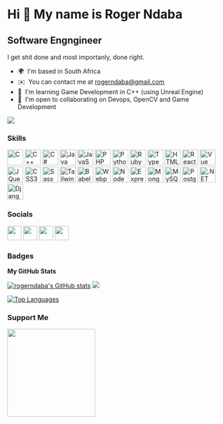 Hi 👋 My name is Roger Ndaba
============================

Software Engngineer
-------------------

I get shit done and most importanly, done right.

*   🌍  I'm based in South Africa
*   ✉️  You can contact me at [rogerndaba@gmail.com](mailto:rogerndaba@gmail.com)
*   🧠  I'm learning Game Development in C++ (using Unreal Engine)
*   🤝  I'm open to collaborating on Devops, OpenCV and Game Development

<a href="https://www.github.com/rogerndaba" target="_blank" rel="noreferrer"><img
		src="https://img.shields.io/github/followers/rogerndaba?logo=github&style=for-the-badge&color=0891b2&labelColor=1c1917" /></a>
### Skills
<p align="left">
	<a href="https://docs.microsoft.com/en-us/cpp/?view=msvc-170" target="_blank" rel="noreferrer"><img
			src="https://raw.githubusercontent.com/danielcranney/readme-generator/main/public/icons/skills/c-colored.svg"
			width="36" height="36" alt="C" /></a>
	<a href="https://docs.microsoft.com/en-us/cpp/?view=msvc-170" target="_blank" rel="noreferrer"><img
			src="https://raw.githubusercontent.com/danielcranney/readme-generator/main/public/icons/skills/cplusplus-colored.svg"
			width="36" height="36" alt="C++" /></a>
	<a href="https://docs.microsoft.com/en-us/dotnet/csharp/" target="_blank" rel="noreferrer"><img
			src="https://raw.githubusercontent.com/danielcranney/readme-generator/main/public/icons/skills/csharp-colored.svg"
			width="36" height="36" alt="C#" /></a>
	<a href="https://www.oracle.com/java/" target="_blank" rel="noreferrer"><img
			src="https://raw.githubusercontent.com/danielcranney/readme-generator/main/public/icons/skills/java-colored.svg"
			width="36" height="36" alt="Java" /></a>
	<a href="https://developer.mozilla.org/en-US/docs/Web/JavaScript" target="_blank" rel="noreferrer"><img
			src="https://raw.githubusercontent.com/danielcranney/readme-generator/main/public/icons/skills/javascript-colored.svg"
			width="36" height="36" alt="JavaScript" /></a>
	<a href="https://www.php.net/" target="_blank" rel="noreferrer"><img
			src="https://raw.githubusercontent.com/danielcranney/readme-generator/main/public/icons/skills/php-colored.svg"
			width="36" height="36" alt="PHP" /></a>
	<a href="https://www.python.org/" target="_blank" rel="noreferrer"><img
			src="https://raw.githubusercontent.com/danielcranney/readme-generator/main/public/icons/skills/python-colored.svg"
			width="36" height="36" alt="Python" /></a>
	<a href="https://www.ruby-lang.org/en/" target="_blank" rel="noreferrer"><img
			src="https://raw.githubusercontent.com/danielcranney/readme-generator/main/public/icons/skills/ruby-colored.svg"
			width="36" height="36" alt="Ruby" /></a>
	<a href="https://www.typescriptlang.org/" target="_blank" rel="noreferrer"><img
			src="https://raw.githubusercontent.com/danielcranney/readme-generator/main/public/icons/skills/typescript-colored.svg"
			width="36" height="36" alt="TypeScript" /></a>
	<a href="https://developer.mozilla.org/en-US/docs/Glossary/HTML5" target="_blank" rel="noreferrer"><img
			src="https://raw.githubusercontent.com/danielcranney/readme-generator/main/public/icons/skills/html5-colored.svg"
			width="36" height="36" alt="HTML5" /></a>
	<a href="https://reactjs.org/" target="_blank" rel="noreferrer"><img
			src="https://raw.githubusercontent.com/danielcranney/readme-generator/main/public/icons/skills/react-colored.svg"
			width="36" height="36" alt="React" /></a>
	<a href="https://vuejs.org/" target="_blank" rel="noreferrer"><img
			src="https://raw.githubusercontent.com/danielcranney/readme-generator/main/public/icons/skills/vuejs-colored.svg"
			width="36" height="36" alt="Vue" /></a>
	<a href="https://jquery.com/" target="_blank" rel="noreferrer"><img
			src="https://raw.githubusercontent.com/danielcranney/readme-generator/main/public/icons/skills/jquery-colored.svg"
			width="36" height="36" alt="JQuery" /></a>
	<a href="https://www.w3.org/TR/CSS/#css" target="_blank" rel="noreferrer"><img
			src="https://raw.githubusercontent.com/danielcranney/readme-generator/main/public/icons/skills/css3-colored.svg"
			width="36" height="36" alt="CSS3" /></a>
	<a href="https://sass-lang.com/" target="_blank" rel="noreferrer"><img
			src="https://raw.githubusercontent.com/danielcranney/readme-generator/main/public/icons/skills/sass-colored.svg"
			width="36" height="36" alt="Sass" /></a>
	<a href="https://tailwindcss.com/" target="_blank" rel="noreferrer"><img
			src="https://raw.githubusercontent.com/danielcranney/readme-generator/main/public/icons/skills/tailwindcss-colored.svg"
			width="36" height="36" alt="TailwindCSS" /></a>
	<a href="https://babeljs.io/" target="_blank" rel="noreferrer"><img
			src="https://raw.githubusercontent.com/danielcranney/readme-generator/main/public/icons/skills/babel-colored-dark.svg"
			width="36" height="36" alt="Babel" /></a>
	<a href="https://webpack.js.org/" target="_blank" rel="noreferrer"><img
			src="https://raw.githubusercontent.com/danielcranney/readme-generator/main/public/icons/skills/webpack-colored.svg"
			width="36" height="36" alt="Webpack" /></a>
	<a href="https://nodejs.org/en/" target="_blank" rel="noreferrer"><img
			src="https://raw.githubusercontent.com/danielcranney/readme-generator/main/public/icons/skills/nodejs-colored.svg"
			width="36" height="36" alt="NodeJS" /></a>
	<a href="https://expressjs.com/" target="_blank" rel="noreferrer"><img
			src="https://raw.githubusercontent.com/danielcranney/readme-generator/main/public/icons/skills/express-colored-dark.svg"
			width="36" height="36" alt="Express" /></a>
	<a href="https://www.mongodb.com/" target="_blank" rel="noreferrer"><img
			src="https://raw.githubusercontent.com/danielcranney/readme-generator/main/public/icons/skills/mongodb-colored.svg"
			width="36" height="36" alt="MongoDB" /></a>
	<a href="https://www.mysql.com/" target="_blank" rel="noreferrer"><img
			src="https://raw.githubusercontent.com/danielcranney/readme-generator/main/public/icons/skills/mysql-colored.svg"
			width="36" height="36" alt="MySQL" /></a>
	<a href="https://www.postgresql.org/" target="_blank" rel="noreferrer"><img
			src="https://raw.githubusercontent.com/danielcranney/readme-generator/main/public/icons/skills/postgresql-colored.svg"
			width="36" height="36" alt="PostgreSQL" /></a>
	<a href="https://dotnet.microsoft.com/en-us/" target="_blank" rel="noreferrer"><img
			src="https://raw.githubusercontent.com/danielcranney/readme-generator/main/public/icons/skills/dot-net-colored.svg"
			width="36" height="36" alt=".NET" /></a>
	<a href="https://www.djangoproject.com/" target="_blank" rel="noreferrer"><img
			src="https://raw.githubusercontent.com/danielcranney/readme-generator/main/public/icons/skills/django-colored-dark.svg"
			width="36" height="36" alt="Django" /></a>
</p>
                    
### Socials      

<p align="left">
<a href="https://www.github.com/rogerndaba" target="_blank" rel="noreferrer"><img
		src="https://raw.githubusercontent.com/danielcranney/readme-generator/main/public/icons/socials/github-dark.svg"
		width="32" height="32" /></a>
 <a href="https://www.linkedin.com/in/roger-n-794399136/" target="_blank" rel="noreferrer"><img
		src="https://raw.githubusercontent.com/danielcranney/readme-generator/main/public/icons/socials/linkedin.svg"
		width="32" height="32" /></a>
 <a href="https://www.stackoverflow.com/users/9172668/sassy-rog" target="_blank" rel="noreferrer"><img
		src="https://raw.githubusercontent.com/danielcranney/readme-generator/main/public/icons/socials/stackoverflow.svg"
		width="32" height="32" /></a>
 <a href="https://www.twitter.com/sassyrog" target="_blank" rel="noreferrer"><img
		src="https://raw.githubusercontent.com/danielcranney/readme-generator/main/public/icons/socials/twitter.svg"
		width="32" height="32" /></a>
</p>

### Badges

<p><b>My GitHub Stats</b></p>
<a href="http://www.github.com/rogerndaba">
	<img src="https://github-readme-stats.vercel.app/api?username=rogerndaba&show_icons=true&hide=&count_private=true&title_color=0891b2&text_color=ffffff&icon_color=0891b2&bg_color=1c1917&hide_border=true&show_icons=true"
		alt="rogerndaba's GitHub stats" /></a>

<a href="http://www.github.com/rogerndaba">
	<img
		src="https://github-readme-streak-stats.herokuapp.com/?user=rogerndaba&stroke=ffffff&background=1c1917&ring=0891b2&fire=0891b2&currStreakNum=ffffff&currStreakLabel=0891b2&sideNums=ffffff&sideLabels=ffffff&dates=ffffff&hide_border=true" /></a>

<a
	href="https://github.com/rogerndaba" align="left">
	<img src="https://github-readme-stats.vercel.app/api/top-langs/?username=rogerndaba&langs_count=10&title_color=0891b2&text_color=ffffff&icon_color=0891b2&bg_color=1c1917&hide_border=true&locale=en&custom_title=Top%20%Languages"
		alt="Top Languages" />
</a>

### Support Me

<a href="https://www.buymeacoffee.com/sassyrog">
	<img src="https://cdn.buymeacoffee.com/buttons/v2/default-yellow.png" width="200" />
</a>
